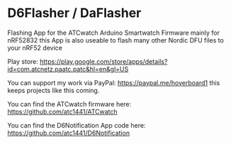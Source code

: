 # D6Flasher / DaFlasher
Flashing App for the ATCwatch Arduino Smartwatch Firmware mainly for nRF52832
this App is also useable to flash many other Nordic DFU files to your nRF52 device

Play store: https://play.google.com/store/apps/details?id=com.atcnetz.paatc.patc&hl=en&gl=US

You can support my work via PayPal: https://paypal.me/hoverboard1 this keeps projects like this coming.

You can find the ATCwatch firmware here:
https://github.com/atc1441/ATCwatch

You can find the D6Notification App code here:
https://github.com/atc1441/D6Notification
